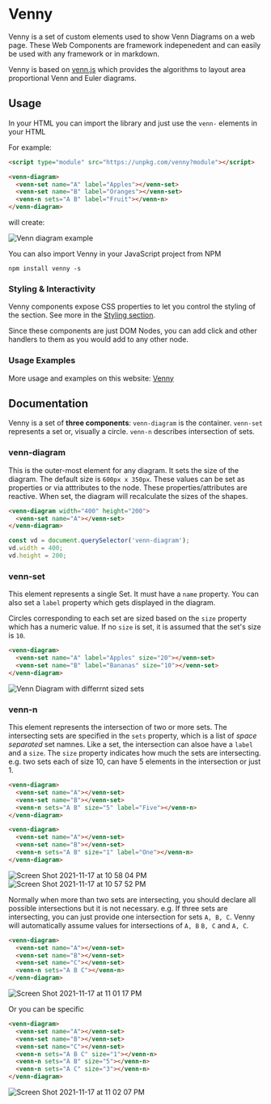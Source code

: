 # Venny

Venny is a set of custom elements used to show Venn Diagrams on a web page. These Web Components are framework indepenedent and can easily be used with any framework or in markdown. 

Venny is based on [venn.js](https://github.com/benfred/venn.js/) which provides the algorithms to layout area proportional Venn and Euler diagrams. 


## Usage

In your HTML you can import the library and just use the `venn-` elements in your HTML

For example:
```html
<script type="module" src="https://unpkg.com/venny?module"></script>

<venn-diagram>
  <venn-set name="A" label="Apples"></venn-set>
  <venn-set name="B" label="Oranges"></venn-set>
  <venn-n sets="A B" label="Fruit"></venn-n>
</venn-diagram>
```

will create:

![Venn diagram example](https://user-images.githubusercontent.com/833927/142365349-bd5ca46d-7c3b-41cd-98ee-94848c4f6094.png)


You can also import Venny in your JavaScript project from NPM

```
npm install venny -s
```

### Styling & Interactivity

Venny components expose CSS properties to let you control the styling of the section. See more in the [Styling section](https://roughjs.com).

Since these components are just DOM Nodes, you can add click and other handlers to them as you would add to any other node. 

### Usage Examples

More usage and examples on this website: [Venny](https://roughjs.com)

## Documentation 

Venny is a set of **three components**: `venn-diagram` is the container. `venn-set` represents a set or, visually a circle. `venn-n` describes intersection of sets. 

### venn-diagram

This is the outer-most element for any diagram. It sets the size of the diagram. The default size is `600px x 350px`. These values can be set as properties or via atttributes to the node. These properties/attributes are reactive. When set, the diagram will recalculate the sizes of the shapes. 

```html
<venn-diagram width="400" height="200">
  <venn-set name="A"></venn-set>
</venn-diagram>
```

```javascript
const vd = document.querySelector('venn-diagram');
vd.width = 400;
vd.height = 200;
```

### venn-set

This element represents a single Set. It must have a `name` property. You can also set a `label` property which gets displayed in the diagram. 

Circles corresponding to each set are sized based on the `size` property which has a numeric value. If no `size` is set, it is assumed that the set's size is `10`.

```html
<venn-diagram>
  <venn-set name="A" label="Apples" size="20"></venn-set>
  <venn-set name="B" label="Bananas" size="10"></venn-set>
</venn-diagram>
```

![Venn Diagram with differrnt sized sets](https://user-images.githubusercontent.com/833927/142366532-ed00c3c0-16f9-4f18-a10e-1c7b5bafe818.png)


### venn-n

This element represents the intersection of two or more sets. The intersecting sets are specified in the `sets` property, which is a list of *space separated* set namnes.
Like a set, the intersection can alsoe have a `label` and a `size`. The `size` property indicates how much the sets are intersecting. e.g. two sets each of size 10, can have 5 elements in the intersection or just 1.

```html
<venn-diagram>
  <venn-set name="A"></venn-set>
  <venn-set name="B"></venn-set>
  <venn-n sets="A B" size="5" label="Five"></venn-n>
</venn-diagram>

<venn-diagram>
  <venn-set name="A"></venn-set>
  <venn-set name="B"></venn-set>
  <venn-n sets="A B" size="1" label="One"></venn-n>
</venn-diagram>
```

![Screen Shot 2021-11-17 at 10 58 04 PM](https://user-images.githubusercontent.com/833927/142367366-494f134c-6a59-4e3f-a117-76577b375562.png)
![Screen Shot 2021-11-17 at 10 57 52 PM](https://user-images.githubusercontent.com/833927/142367386-fc28c2de-6ac0-4dcc-b91f-13f899ca81a2.png)


Normally when more than two sets are intersecting, you should declare all possible intersections but it is not necessary. e.g. If three sets are intersecting, you can just provide one intersection for sets `A, B, C`. Venny will automatically assume values for intersections of `A, B` `B, C` and `A, C`. 

```html
<venn-diagram>
  <venn-set name="A"></venn-set>
  <venn-set name="B"></venn-set>
  <venn-set name="C"></venn-set>
  <venn-n sets="A B C"></venn-n>
</venn-diagram>
```
![Screen Shot 2021-11-17 at 11 01 17 PM](https://user-images.githubusercontent.com/833927/142367951-bed31784-289f-42ad-9a8e-ff9e05c2d017.png)

Or you can be specific 

```html
<venn-diagram>
  <venn-set name="A"></venn-set>
  <venn-set name="B"></venn-set>
  <venn-set name="C"></venn-set>
  <venn-n sets="A B C" size="1"></venn-n>
  <venn-n sets="A B" size="5"></venn-n>
  <venn-n sets="A C" size="3"></venn-n>
</venn-diagram>
```
![Screen Shot 2021-11-17 at 11 02 07 PM](https://user-images.githubusercontent.com/833927/142368046-b808e127-c4b1-436a-b9e1-fa0ddad015d8.png)



